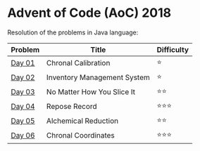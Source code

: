 # Advent of Code (AoC) 2018

Resolution of the problems in Java language:

| Problem      | Title                              | Difficulty                     |
| ------------ | ---------------------------------- | ------------------------------ |
| [Day 01](01) | Chronal Calibration                | :star:                         |
| [Day 02](02) | Inventory Management System        | :star:                         |
| [Day 03](03) | No Matter How You Slice It         | :star::star:                   |
| [Day 04](04) | Repose Record                      | :star::star::star:             |
| [Day 05](05) | Alchemical Reduction               | :star::star:                   |
| [Day 06](06) | Chronal Coordinates                | :star::star::star:             |
